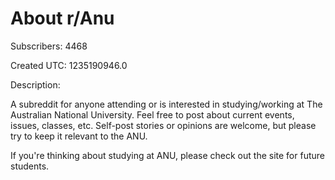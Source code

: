 # About r/Anu

Subscribers: 4468

Created UTC: 1235190946.0

Description:

A subreddit for anyone attending or is interested in studying/working at The Australian National University. Feel free to post about current events, issues, classes, etc. Self-post stories or opinions are welcome, but please try to keep it relevant to the ANU.

If you're thinking about studying at ANU, please check out the site for future students.

